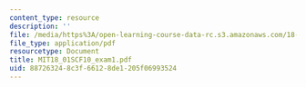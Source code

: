 ```yaml
---
content_type: resource
description: ''
file: /media/https%3A/open-learning-course-data-rc.s3.amazonaws.com/18-01sc-single-variable-calculus-fall-2010/887263248c3f66128de1205f06993524_MIT18_01SCF10_exam1.pdf
file_type: application/pdf
resourcetype: Document
title: MIT18_01SCF10_exam1.pdf
uid: 88726324-8c3f-6612-8de1-205f06993524
---
```

